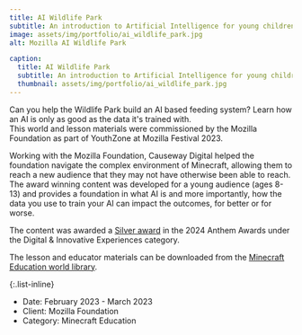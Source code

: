```yaml
---
title: AI Wildlife Park
subtitle: An introduction to Artificial Intelligence for young children in Minecraft Education, commissioned by the Mozilla Foundation as part of the Mozilla Festival 2023.
image: assets/img/portfolio/ai_wildlife_park.jpg
alt: Mozilla AI Wildlife Park

caption:
  title: AI Wildlife Park
  subtitle: An introduction to Artificial Intelligence for young children in Minecraft Education, commissioned by the Mozilla Foundation as part of the Mozilla Festival 2023.
  thumbnail: assets/img/portfolio/ai_wildlife_park.jpg
---
```

Can you help the Wildlife Park build an AI based feeding system? Learn how an AI is only as good as the data it's trained with.  
This world and lesson materials were commissioned by the Mozilla Foundation as part of YouthZone at Mozilla Festival 2023.   
   
  
Working with the Mozilla Foundation, Causeway Digital helped the foundation navigate the complex environment of Minecraft, allowing them to reach a new audience that they may not have otherwise been able to reach. The award winning content was developed for a young audience (ages 8-13) and provides a foundation in what AI is and more importantly, how the data you use to train your AI can impact the outcomes, for better or for worse.   
  
The content was awarded a [Silver award](https://www.anthemawards.com/winners/list/entry/#!responsible-technology/digital-innovative-experiences/mozilla-festival-ai-wildlife-park/1972/-1/528731) in the 2024 Anthem Awards under the Digital & Innovative Experiences category.
   
The lesson and educator materials can be downloaded from the [Minecraft Education world library](https://education.minecraft.net/en-us/lessons/ai-wildlife-park).


{:.list-inline}
- Date: February 2023 - March 2023
- Client: Mozilla Foundation
- Category: Minecraft Education
